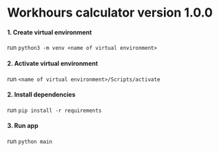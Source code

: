 # Workhours calculator version 1.0.0

#### 1. Create virtual environment

run `python3 -m venv <name of virtual environment>`

#### 2. Activate virtual environment

run `<name of virtual environment>/Scripts/activate`

#### 2. Install dependencies

run `pip install -r requirements`

#### 3. Run app

run `python main`
